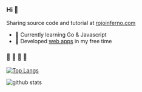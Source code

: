 ### Hi 👋
Sharing source code and tutorial at [rojoinferno.com](http://www.rojoinferno.com/)

- 🌱 Currently learning Go & Javascript
- 🔭 Developed [web apps](https://trakteer.id/rojokundo/showcase) in my free time


### :dash:	:dash: :dash: :dash:
[![Top Langs](https://github-readme-stats.vercel.app/api/top-langs/?username=afifmakarim&layout=compact&langs_count=4)](https://github-readme-stats.vercel.app/api/top-langs/?username=afifmakarim&layout=compact&langs_count=4)


![github stats](https://github-readme-stats.vercel.app/api?username=afifmakarim&show_icons=true)
